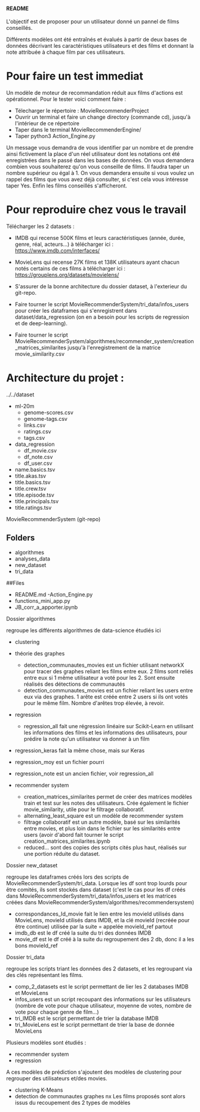 #### README #### 


L'objectif est de proposer pour un utilisateur donné un pannel de films conseillés.

Différents modèles ont été entraînés et évalués à partir de deux bases de données décrivant les caractéristiques utilisateurs et des films et donnant la note attribuée à chaque film par ces utilisateurs.

# Pour faire un test immediat
Un modèle de moteur de recommandation  réduit aux films d'actions est opérationnel. Pour le tester voici comment faire :
- Télecharger le répertoire : MovieRecommenderProject
- Ouvrir un terminal et faire un change directory (commande cd), jusqu'à l'intérieur de ce répertoire
- Taper dans le terminal MovieRecommenderEngine/
- Taper python3 Action_Engine.py

Un message vous demandra de vous identifier par un nombre et de prendre ainsi fictivement la place d'un réel utilisateur dont les notations ont été enregistrées dans le passé dans les bases de données.
On vous demandera combien vous souhaiterez qu'on vous conseille de films. Il faudra taper un nombre supérieur ou égal à 1.
On vous demandera ensuite si vous voulez un rappel des films que vous avez déjà consulter, si c'est cela vous intéresse taper Yes.
Enfin les films conseillés s'afficheront.


# Pour reproduire chez vous le travail

Télécharger les 2 datasets : 
- IMDB qui recense 500K films et leurs caractéristiques (année, durée, genre, réal, acteurs...) à télécharger ici : https://www.imdb.com/interfaces/
- MovieLens qui recense 27K films et 138K utilisateurs ayant chacun notés certains de ces films à télécharger ici : https://grouplens.org/datasets/movielens/

- S'assurer de la bonne architecture du dossier dataset, à l'exterieur du git-repo.
- Faire tourner le script MovieRecommenderSystem/tri_data/infos_users pour créer les dataframes qui s'enregistrent dans dataset/data_regression (on en a besoin pour les scripts de regression et de deep-learning).
- Faire tourner le script MovieRecommenderSystem/algorithmes/recommender_system/creation_matrices_similarites jusqu'à l'enregistrement de la matrice movie_similarity.csv 


# Architecture du projet :

../../dataset
- ml-20m
	- genome-scores.csv
	- genome-tags.csv
	- links.csv
	- ratings.csv
	- tags.csv
- data_regression
	- df_movie.csv
	- df_note.csv
	- df_user.csv
- name.basics.tsv
- title.akas.tsv
- title.basics.tsv
- title.crew.tsv
- title.episode.tsv
- title.principals.tsv
- title.ratings.tsv

MovieRecommenderSystem (git-repo)

## Folders
- algorithmes 
- analyses_data 
- new_dataset 
- tri_data 

##Files
- README.md
-Action_Engine.py
- functions_mini_app.py
- JB_corr_a_apporter.ipynb 

Dossier algorithmes

regroupe les différents algorithmes de data-science étudiés ici

- clustering

- théorie des graphes
	- detection_communautes_movies est un fichier utilisant networkX pour tracer des graphes reliant les films entre eux. 2 films sont reliés entre eux si 1 même utilisateur a voté pour les 2. Sont ensuite réalisés des détections de communautés
	- detection_communautes_movies est un fichier reliant les users entre eux via des graphes. 1 arête est créée entre 2 users si ils ont votés pour le même film. Nombre d'arêtes trop élevée, à revoir.

- regression
	- regression_all fait une régression linéaire sur Scikit-Learn en utilisant les informations des films et les informations des utilisateurs, pour prédire la note qu'un utilisateur va donner à un film
- regression_keras fait la même chose, mais sur Keras
- regression_moy est un fichier pourri
- regression_note est un ancien fichier, voir regression_all



- recommender system
	- creation_matrices_similarites permet de créer des matrices modèles train et test sur les notes des utilisateurs. Crée également le fichier movie_similarity, utile pour le filtrage collaboratif.
	- alternating_least_square est un modèle de recommender system 
	- filtrage collaboratif est un autre modèle, basé sur les similarités entre movies, et plus loin dans le fichier sur les similarités entre users (avoir d'abord fait tourner le script creation_matrices_similarites.ipynb
	- reduced... sont des copies des scripts cités plus haut, réalisés sur une portion réduite du dataset.


Dossier new_dataset

regroupe les dataframes créés lors des scripts de MovieRecommenderSystem/tri_data. Lorsque les df sont trop lourds pour être comités, ils sont stockés dans dataset (c'est le cas pour les df créés dans MovieRecommenderSystem/tri_data/infos_users et les matrices créées dans MovieRecommenderSystem/algorithmes/recommendersystem)

- correspondances_Id_movie fait le lien entre les movieId utilisés dans MovieLens, movieId utilisés dans IMDB, et la clé movieId (recréée pour être continue) utilisée par la suite = appelée movieId_ref partout
- imdb_db est le df créé la suite du tri des données IMDB
- movie_df est le df créé à la suite du regroupement des 2 db, donc il a les bons movieId_ref

Dossier tri_data

regroupe les scripts triant les données des 2 datasets, et les regroupant via des clés représentant les films. 

- comp_2_datasets est le script permettant de lier les 2 databases IMDB et MovieLens
- infos_users est un script recoupant des informations sur les utilisateurs (nombre de vote pour chaque utilisateur, moyenne de votes, nombre de vote pour chaque genre de film...)
- tri_IMDB est le script permettant de trier la database IMDB
- tri_MovieLens est le script permettant de trier la base de donnée MovieLens

Plusieurs modèles sont étudiés :
- recommender system
- regression 

A ces modèles de prédiction s'ajoutent des modèles de clustering pour regrouper des utilisateurs et/des movies.
- clustering K-Means
- detection de communautes graphes nx
Les films proposés sont alors issus du recoupement des 2 types de modèles




